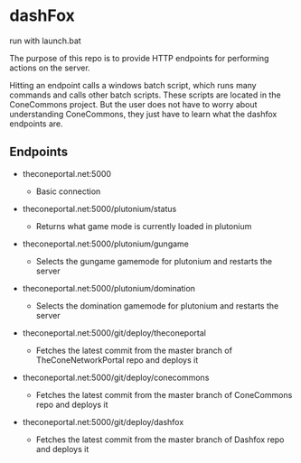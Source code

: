# dashFox

run with launch.bat

The purpose of this repo is to provide HTTP endpoints for performing actions on the server.

Hitting an endpoint calls a windows batch script, which runs many commands and calls other batch scripts. These scripts are located in the ConeCommons project. But the user does not have to worry about understanding ConeCommons, they just have to learn what the dashfox endpoints are.

## Endpoints

- theconeportal.net:5000
    - Basic connection

- theconeportal.net:5000/plutonium/status
    - Returns what game mode is currently loaded in plutonium

- theconeportal.net:5000/plutonium/gungame
    - Selects the gungame gamemode for plutonium and restarts the server

- theconeportal.net:5000/plutonium/domination
    - Selects the domination gamemode for plutonium and restarts the server

- theconeportal.net:5000/git/deploy/theconeportal
    - Fetches the latest commit from the master branch of TheConeNetworkPortal repo and deploys it

- theconeportal.net:5000/git/deploy/conecommons
    - Fetches the latest commit from the master branch of ConeCommons repo and deploys it

- theconeportal.net:5000/git/deploy/dashfox
    - Fetches the latest commit from the master branch of Dashfox repo and deploys it


